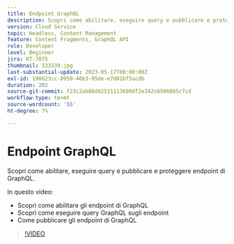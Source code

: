 ```yaml
---
title: Endpoint GraphQL
description: Scopri come abilitare, eseguire query e pubblicare e proteggere endpoint di GraphQL.
version: Cloud Service
topic: Headless, Content Management
feature: Content Fragments, GraphQL API
role: Developer
level: Beginner
jira: KT-7875
thumbnail: 333339.jpg
last-substantial-update: 2023-05-17T00:00:00Z
exl-id: 190623cc-8959-46b3-95de-e7d01bf5acdb
duration: 202
source-git-commit: f23c2ab86d42531113690df2e342c65060b5c7cd
workflow-type: tm+mt
source-wordcount: '55'
ht-degree: 7%

---
```


# Endpoint GraphQL

Scopri come abilitare, eseguire query e pubblicare e proteggere endpoint di GraphQL.

In questo video:

+ Scopri come abilitare gli endpoint di GraphQL
+ Scopri come eseguire query GraphQL sugli endpoint
+ Come pubblicare gli endpoint di GraphQL

>[!VIDEO](https://video.tv.adobe.com/v/333339?quality=12&learn=on)
